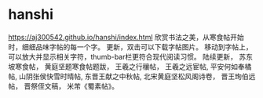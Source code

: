 # hanshi
https://aj300542.github.io/hanshi/index.html
欣赏书法之美，从寒食帖开始时，细细品味字帖的每一个字。
更新，双击可以下载字帖图片。
移动到字帖上，可以放大并显示相关字符，thumb-bar栏更符合现代阅读习惯。
陆续更新，
苏东坡寒食帖，
黄庭坚题寒食帖题跋，
王羲之行穰帖，
王羲之远宦帖,
平安何如奉橘帖,
山阴张侯快雪时晴帖,
东晋王献之中秋帖,
北宋黄庭坚松风阁诗卷，
晋王珣伯远帖，
晋祭侄文稿，
米芾《蜀素帖》。

